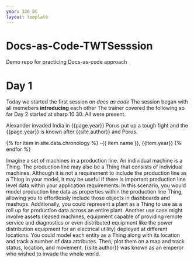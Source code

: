 ```yaml
---
year: 326 BC
layout: template
---
```


# Docs-as-Code-TWTSesssion
Demo repo for practicing Docs-as-code approach 
# Day 1
Today we started the first session on _docs as code_
The session began with all memebers **introducing** each other
The trainer covered the following so far
Day 2 started at sharp 10 30. All were present.


Alexander invaded India in {{page.year}}
Porus put up a tough fight and the {{page.year}} is known after {{site.author}} and Porus.

{% for item in site.data.chronology %}
-{{ item.name }}, {{item.year}}
{% endfor %}

Imagine a set of machines in a production line. An individual machine is a Thing.
The production line may also be a Thing that consists of individual machines.
Although it is not a requirement to include the production line as a Thing in your model, it may be useful if there is important production line level data within your application requirements. In this scenario, you would model production line data as properties within the production line Thing, allowing you to effortlessly include those objects in dashboards and mashups. Additionally, you could represent a plant as a Thing to use as a roll up for production data across an entire plant.
Another use case might involve assets (leased machines, equipment capable of providing remote service and diagnostics or even distributed equipment like the power distribution equipment for an electrical utility) deployed at different locations. You could model each entity as a Thing along with its location and track a number of data attributes. Then, plot them on a map and track status, location, and movement.
{{site.author}} was known as an emperor who wished to invade the whole world.
